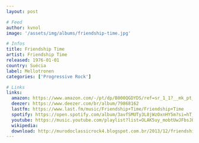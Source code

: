 ```yaml
---
layout: post

# Feed
author: kvnol
image: '/assets/img/albums/friendship-time.jpg'

# Infos
title: Friendship Time
artist: Friendship Time
released: 1976-01-01
country: Suécia
label: Mellotronen
categories: ['Progressive Rock']

# Links
links:
  amazon: https://www.amazon.com/-/pt/dp/B000QGDYDS/ref=sr_1_1?__mk_pt_BR=%C3%85M%C3%85%C5%BD%C3%95%C3%91&dchild=1&keywords=friendship+time&qid=1615522917&s=music&sr=1-1
  deezer: https://www.deezer.com/br/album/79868162
  lastfm: https://www.last.fm/music/Friendship+Time/Friendship+Time
  spotify: https://open.spotify.com/album/3avfSMUTy3L8jWzOxnHY5m?si=hT_ioVZgSyGhczM80MAYWg
  youtube: https://music.youtube.com/playlist?list=OLAK5uy_mobtUwJFbsJQ-yrvACy44klpX2wcuM3P4
  wikipedia:
  download: http://murodoclassicrock4.blogspot.com.br/2013/12/friendship-time-1975-1976-2007.html
---
```

